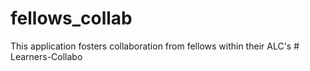 # fellows_collab
This application fosters collaboration from fellows within their ALC's
#   L e a r n e r s - C o l l a b o  
 